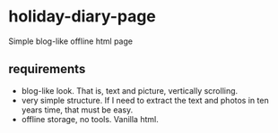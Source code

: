 # holiday-diary-page
Simple blog-like offline html page

## requirements
- blog-like look.  That is, text and picture, vertically scrolling.
- very simple structure.  If I need to extract the text and photos in ten years time, that must be easy.  
- offline storage, no tools.  Vanilla html.  

